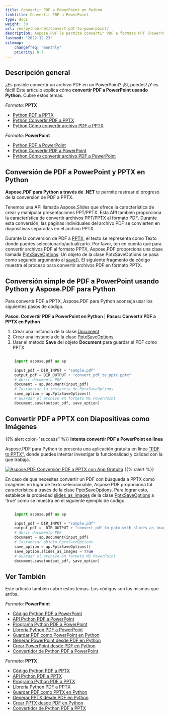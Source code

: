 ```yaml
---
title: Convertir PDF a PowerPoint en Python
linktitle: Convertir PDF a PowerPoint
type: docs
weight: 30
url: /es/python-net/convert-pdf-to-powerpoint/
description: Aspose.PDF le permite convertir PDF a formato PPT (PowerPoint) usando Python. Una forma es la posibilidad de convertir PDF a PPTX con diapositivas como imágenes.
lastmod: "2022-12-23"
sitemap:
    changefreq: "monthly"
    priority: 0.7
---
```

## Descripción general

¿Es posible convertir un archivo PDF en un PowerPoint? ¡Sí, puedes! ¡Y es fácil!
Este artículo explica cómo **convertir PDF a PowerPoint usando Python**. Cubre estos temas.

_Formato_: **PPTX**
- [Python PDF a PPTX](#python-pdf-to-pptx)
- [Python Convertir PDF a PPTX](#python-pdf-to-pptx)
- [Python Cómo convertir archivo PDF a PPTX](#python-pdf-to-pptx)

_Formato_: **PowerPoint**
- [Python PDF a PowerPoint](#python-pdf-to-powerpoint)
- [Python Convertir PDF a PowerPoint](#python-pdf-to-powerpoint)
- [Python Cómo convertir archivo PDF a PowerPoint](#python-pdf-to-powerpoint)


## Conversión de PDF a PowerPoint y PPTX en Python

**Aspose.PDF para Python a través de .NET** te permite rastrear el progreso de la conversión de PDF a PPTX.

Tenemos una API llamada Aspose.Slides que ofrece la característica de crear y manipular presentaciones PPT/PPTX. Esta API también proporciona la característica de convertir archivos PPT/PPTX al formato PDF. Durante esta conversión, las páginas individuales del archivo PDF se convierten en diapositivas separadas en el archivo PPTX.

Durante la conversión de PDF a <abbr title="Microsoft PowerPoint 2007 XML Presentation">PPTX</abbr>, el texto se representa como Texto donde puedes seleccionarlo/actualizarlo. Por favor, ten en cuenta que para convertir archivos PDF al formato PPTX, Aspose.PDF proporciona una clase llamada [PptxSaveOptions](https://reference.aspose.com/pdf/python-net/aspose.pdf/pptxsaveoptions/). Un objeto de la clase PptxSaveOptions se pasa como segundo argumento al [save()](https://reference.aspose.com/pdf/python-net/aspose.pdf/document/#methods). El siguiente fragmento de código muestra el proceso para convertir archivos PDF en formato PPTX.

## Conversión simple de PDF a PowerPoint usando Python y Aspose.PDF para Python

Para convertir PDF a PPTX, Aspose.PDF para Python aconseja usar los siguientes pasos de código.

<a name="csharp-pdf-to-powerpoint"><strong>Pasos: Convertir PDF a PowerPoint en Python</strong></a> | <a name="csharp-pdf-to-pptx"><strong>Pasos: Convertir PDF a PPTX en Python</strong></a>

1. Crear una instancia de la clase [Document](https://reference.aspose.com/pdf/python-net/aspose.pdf/document/)
2. Crear una instancia de la clase [PptxSaveOptions](https://reference.aspose.com/pdf/python-net/aspose.pdf/pptxsaveoptions/)
3. Usar el método **Save** del objeto **Document** para guardar el PDF como PPTX

```python

    import aspose.pdf as ap

    input_pdf = DIR_INPUT + "sample.pdf"
    output_pdf = DIR_OUTPUT + "convert_pdf_to_pptx.pptx"
    # Abrir documento PDF
    document = ap.Document(input_pdf)
    # Instanciar la instancia de PptxSaveOptions
    save_option = ap.PptxSaveOptions()
    # Guardar el archivo en formato MS PowerPoint
    document.save(output_pdf, save_option)
```

## Convertir PDF a PPTX con Diapositivas como Imágenes


{{% alert color="success" %}}
**Intenta convertir PDF a PowerPoint en línea**

Aspose.PDF para Python te presenta una aplicación gratuita en línea ["PDF to PPTX"](https://products.aspose.app/pdf/conversion/pdf-to-pptx), donde puedes intentar investigar la funcionalidad y calidad con la que trabaja.

[![Aspose.PDF Conversión PDF a PPTX con App Gratuita](pdf_to_pptx.png)](https://products.aspose.app/pdf/conversion/pdf-to-pptx)
{{% /alert %}}

En caso de que necesites convertir un PDF con búsqueda a PPTX como imágenes en lugar de texto seleccionable, Aspose.PDF proporciona tal característica a través de la clase [PptxSaveOptions](https://reference.aspose.com/pdf/python-net/aspose.pdf/pptxsaveoptions/). Para lograr esto, establece la propiedad [slides_as_images](https://reference.aspose.com/pdf/python-net/aspose.pdf/pptxsaveoptions/#properties) de la clase [PptxSaveOptions](https://reference.aspose.com/pdf/python-net/aspose.pdf/pptxsaveoptions/) a 'true' como se muestra en el siguiente ejemplo de código.

```python

    import aspose.pdf as ap

    input_pdf = DIR_INPUT + "sample.pdf"
    output_pdf =  DIR_OUTPUT + "convert_pdf_to_pptx_with_slides_as_images.pptx"
    # Abrir documento PDF
    document = ap.Document(input_pdf)
    # Instanciar objeto PptxSaveOptions
    save_option = ap.PptxSaveOptions()
    save_option.slides_as_images = True
    # Guardar el archivo en formato MS PowerPoint
    document.save(output_pdf, save_option)
```


## Ver También

Este artículo también cubre estos temas. Los códigos son los mismos que arriba.

_Formato_: **PowerPoint**
- [Código Python PDF a PowerPoint](#python-pdf-to-powerpoint)
- [API Python PDF a PowerPoint](#python-pdf-to-powerpoint)
- [Programa Python PDF a PowerPoint](#python-pdf-to-powerpoint)
- [Librería Python PDF a PowerPoint](#python-pdf-to-powerpoint)
- [Guardar PDF como PowerPoint en Python](#python-pdf-to-powerpoint)
- [Generar PowerPoint desde PDF en Python](#python-pdf-to-powerpoint)
- [Crear PowerPoint desde PDF en Python](#python-pdf-to-powerpoint)
- [Convertidor de Python PDF a PowerPoint](#python-pdf-to-powerpoint)

_Formato_: **PPTX**
- [Código Python PDF a PPTX](#python-pdf-to-pptx)
- [API Python PDF a PPTX](#python-pdf-to-pptx)
- [Programa Python PDF a PPTX](#python-pdf-to-pptx)
- [Librería Python PDF a PPTX](#python-pdf-to-pptx)
- [Guardar PDF como PPTX en Python](#python-pdf-to-pptx)
- [Generar PPTX desde PDF en Python](#python-pdf-to-pptx)
- [Crear PPTX desde PDF en Python](#python-pdf-to-pptx)
- [Convertidor de Python PDF a PPTX](#python-pdf-to-pptx)